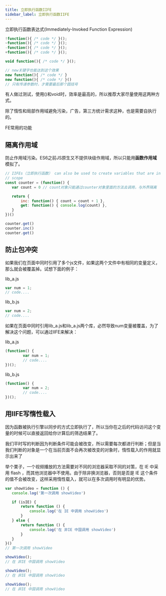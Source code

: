 ```yaml
---
title: 立即执行函数IIFE
sidebar_label: 立即执行函数IIFE
---
```


立即执行函数表达式(Immediately-Invoked Function Expression)

```js
!function(){ /* code */ }();
~function(){ /* code */ }();
-function(){ /* code */ }();
+function(){ /* code */ }();

void function(){ /* code */ }();

// new关键字也能达到这个效果
new function(){ /* code */ }
new function(){ /* code */ }()
// 只有传递参数时，才需要最后那个圆括号
```

有人做过测试，使用()和void时，效率是最高的，所以推荐大家尽量使用这两种方式。

除了惰性和局部作用域避免污染，广告，第三方统计需求这种，也是需要自执行的。

FE常用的功能

## 隔离作用域

防止作用域污染。ES6之前JS原生又不提供块级作用域，所以只能用**函数作用域**模拟了。

```js
// IIFEs（立即执行函数） can also be used to create variables that are inaccessible from the global
// scope
const counter = (function() {
   var count = 0 // count对象只能通过counter对象里面的方法去调用，与外界隔离

   return {
       inc: function() { count = count + 1 },
       get: function() { console.log(count) },
   }
})()

counter.get()
counter.inc()
counter.get()
```

## 防止包冲突

如果我们在页面中同时引用了多个js文件，如果这两个文件中有相同的变量定义，那么就会被覆盖掉。试想下面的例子：

lib_a.js

```js
var num = 1;
// code....
```

lib_b.js

```js
var num = 2;
// code....
```

如果在页面中同时引用lib_a.js和lib_a.js两个库，必然导致num变量被覆盖，为了解决这个问题，可以通过IIFE来解决：

lib_a.js

```js
(function() {
        var num = 1;
        // code....
})();
```

lib_b.js

```js
(function() {
        var num = 2;
        // code....
})();
```

## 用IIFE写惰性载入

因为函数被执行引擎以同步的方式立即执行了，所以当你在之后的代码访问这个变量的时候可以直接返回给你计算后的筛选结果了。

我们平时写的判断因为判断条件可能会被改变，所以需要每次都进行判断；但是当我们判断的对象是一个在当前页面不会再次被改变的对象时，惰性载入的作用就显示出来了

举个栗子，一个视频播放的方法需要对不同的浏览器采取不同的对策，在 IE 中采用 flash ，而其他浏览器中不使用。由于除非换浏览器，否则是否是 IE 这个条件的值不会被改变，这样采用惰性载入，就可以在多次调用时有明显的优势。

```js
var showVideo = function () {
   console.log('第一次调用 showVideo')

   if (isIE) {
       return function () {
           console.log('在 IE 中调用 showVideo')
       }
   } else {
       return function () {
           console.log('在 非IE 中国调用 showVideo')
       }
   }
}()
// 第一次调用 showVideo

showVideo();
// 在 非IE 中国调用 showVideo

showVideo();
// 在 非IE 中国调用 showVideo

showVideo();
// 在 非IE 中国调用 showVideo
```
